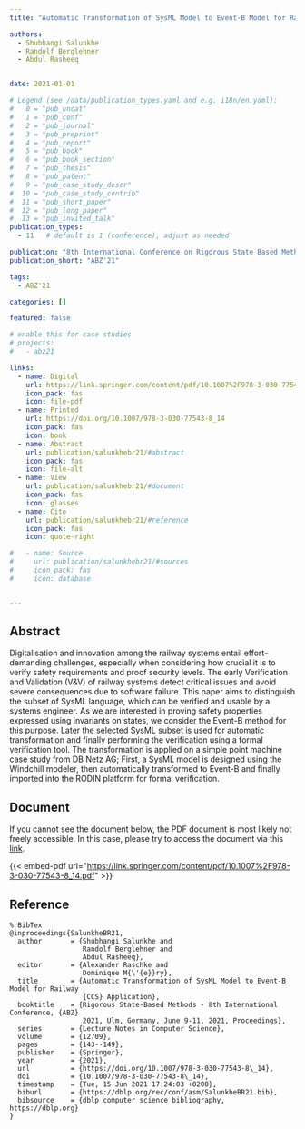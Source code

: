 ```yaml
---
title: "Automatic Transformation of SysML Model to Event-B Model for Railway CCS Application"

authors:
  - Shubhangi Salunkhe
  - Randolf Berglehner
  - Abdul Rasheeq


date: 2021-01-01

# Legend (see /data/publication_types.yaml and e.g. i18n/en.yaml): 
#   0 = "pub_uncat"
#   1 = "pub_conf"
#   2 = "pub_journal"
#   3 = "pub_preprint"
#   4 = "pub_report"
#   5 = "pub_book"
#   6 = "pub_book_section"
#   7 = "pub_thesis"
#   8 = "pub_patent"
#   9 = "pub_case_study_descr"
#  10 = "pub_case_study_contrib"
#  11 = "pub_short_paper"
#  12 = "pub_long_paper"
#  13 = "pub_invited_talk"
publication_types:
  - 11   # default is 1 (conference), adjust as needed

publication: "8th International Conference on Rigorous State Based Methods (ABZ'21)"
publication_short: "ABZ'21"

tags:
  - ABZ'21

categories: []

featured: false

# enable this for case studies
# projects:
#   - abz21

links:
  - name: Digital
    url: https://link.springer.com/content/pdf/10.1007%2F978-3-030-77543-8_14.pdf
    icon_pack: fas
    icon: file-pdf
  - name: Printed
    url: https://doi.org/10.1007/978-3-030-77543-8_14
    icon_pack: fas
    icon: book
  - name: Abstract
    url: publication/salunkhebr21/#abstract
    icon_pack: fas
    icon: file-alt
  - name: View
    url: publication/salunkhebr21/#document
    icon_pack: fas
    icon: glasses
  - name: Cite
    url: publication/salunkhebr21/#reference
    icon_pack: fas
    icon: quote-right

#   - name: Source
#     url: publication/salunkhebr21/#sources
#     icon_pack: fas
#     icon: database


---
```


## Abstract

Digitalisation and innovation among the railway systems entail effort-demanding challenges, especially when considering how crucial it is to verify safety requirements and proof security levels. The early Verification and Validation (V&V) of railway systems detect critical issues and avoid severe consequences due to software failure. This paper aims to distinguish the subset of SysML language, which can be verified and usable by a systems engineer. As we are interested in proving safety properties expressed using invariants on states, we consider the Event-B method for this purpose. Later the selected SysML subset is used for automatic transformation and finally performing the verification using a formal verification tool. The transformation is applied on a simple point machine case study from DB Netz AG; First, a SysML model is designed using the Windchill modeler, then automatically transformed to Event-B and finally imported into the RODIN platform for formal verification.

## Document

If you cannot see the document below, the PDF document is most likely not freely accessible. In this case, please try to access the document via this <a href="https://link.springer.com/content/pdf/10.1007%2F978-3-030-77543-8_14.pdf">link</a>.

{{< embed-pdf url="https://link.springer.com/content/pdf/10.1007%2F978-3-030-77543-8_14.pdf" >}}

## Reference

```
% BibTex
@inproceedings{SalunkheBR21,
  author       = {Shubhangi Salunkhe and
                  Randolf Berglehner and
                  Abdul Rasheeq},
  editor       = {Alexander Raschke and
                  Dominique M{\'{e}}ry},
  title        = {Automatic Transformation of SysML Model to Event-B Model for Railway
                  {CCS} Application},
  booktitle    = {Rigorous State-Based Methods - 8th International Conference, {ABZ}
                  2021, Ulm, Germany, June 9-11, 2021, Proceedings},
  series       = {Lecture Notes in Computer Science},
  volume       = {12709},
  pages        = {143--149},
  publisher    = {Springer},
  year         = {2021},
  url          = {https://doi.org/10.1007/978-3-030-77543-8\_14},
  doi          = {10.1007/978-3-030-77543-8\_14},
  timestamp    = {Tue, 15 Jun 2021 17:24:03 +0200},
  biburl       = {https://dblp.org/rec/conf/asm/SalunkheBR21.bib},
  bibsource    = {dblp computer science bibliography, https://dblp.org}
}


```

<!-- # add information for case study papers (if available)
## Sources

- **Used formal method:**
  [ASM](/method/asm)
- **Resources and tools:**
  Asmeta

For more information, please contact the <a href ="mailto:silvia.bonfanti@unibg.it;arcaini@nii.ac.jp;angelo.gargantini@unibg.it;scandurra@unibg.it;elvinia.riccobene@unimi.it">authors</a>-->

